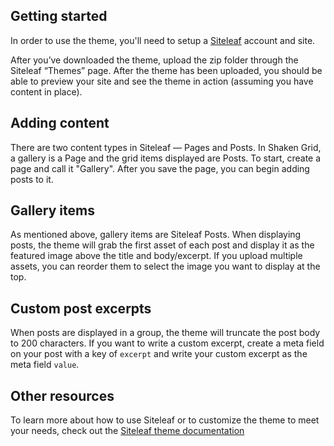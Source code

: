 ## Getting started

In order to use the theme, you'll need to setup a [Siteleaf](http://siteleaf.com) account and site. 

After you’ve downloaded the theme, upload the zip folder through the Siteleaf “Themes” page. After the theme has been uploaded, you should be able to preview your site and see the theme in action (assuming you have content in place).

## Adding content

There are two content types in Siteleaf — Pages and Posts. In Shaken Grid, a gallery is a Page and the grid items displayed are Posts. To start, create a page and call it "Gallery". After you save the page, you can begin adding posts to it.

## Gallery items

As mentioned above, gallery items are Siteleaf Posts. When displaying posts, the theme will grab the first asset of each post and display it as the featured image above the title and body/excerpt. If you upload multiple assets, you can reorder them to select the image you want to display at the top.

## Custom post excerpts

When posts are displayed in a group, the theme will truncate the post body to 200 characters. If you want to write a custom excerpt, create a meta field on your post with a key of `excerpt` and write your custom excerpt as the meta field `value`.

## Other resources

To learn more about how to use Siteleaf or to customize the theme to meet your needs, check out the [Siteleaf theme documentation](https://github.com/siteleaf/siteleaf-themes)